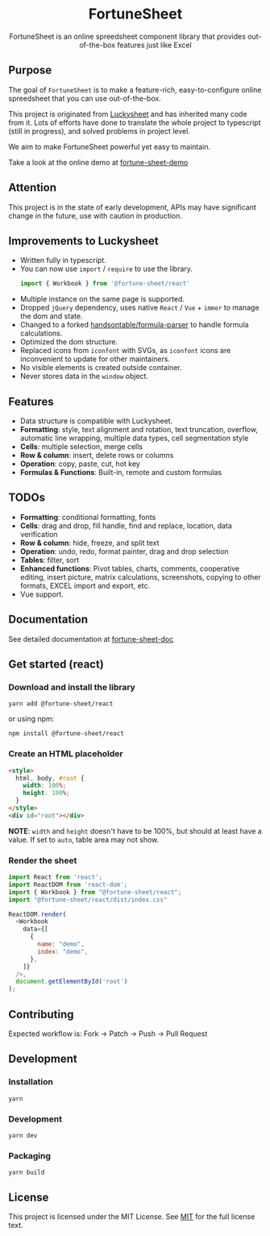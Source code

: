 
<h1 align="center">FortuneSheet</h1>
<p align="center">FortuneSheet is an online spreedsheet component library that provides out-of-the-box features just like Excel</p>

## Purpose

The goal of `FortuneSheet` is to make a feature-rich, easy-to-configure online spreedsheet that you can use out-of-the-box.

This project is originated from [Luckysheet](https://github.com/mengshukeji/Luckysheet) and has inherited many code from it. Lots of efforts have done to translate the whole project to typescript (still in progress), and solved problems in project level.

We aim to make FortuneSheet powerful yet easy to maintain.

Take a look at the online demo at [fortune-sheet-demo](https://ruilisi.github.io/fortune-sheet-demo/)

## Attention
This project is in the state of early development, APIs may have significant change in the future, use with caution in production.

## Improvements to Luckysheet

- Written fully in typescript.
- You can now use `import` / `require` to use the library.
  ```js
  import { Workbook } from '@fortune-sheet/react'
  ```
- Multiple instance on the same page is supported.
- Dropped `jQuery` dependency, uses native `React` / `Vue` + `immer` to manage the dom and state.
- Changed to a forked [handsontable/formula-parser](https://github.com/handsontable/formula-parser) to handle formula calculations.
- Optimized the dom structure.
- Replaced icons from `iconfont` with SVGs, as `iconfont` icons are inconvenient to update for other maintainers.
- No visible elements is created outside container.
- Never stores data in the `window` object.

## Features

- Data structure is compatible with Luckysheet.
- **Formatting**: style, text alignment and rotation, text truncation, overflow, automatic line wrapping, multiple data types, cell segmentation style
- **Cells**: multiple selection, merge cells
- **Row & column**: insert, delete rows or columns
- **Operation**: copy, paste, cut, hot key
- **Formulas & Functions**: Built-in, remote and custom formulas

## TODOs
- **Formatting**: conditional formatting, fonts
- **Cells**: drag and drop, fill handle, find and replace, location, data verification
- **Row & column**: hide, freeze, and split text
- **Operation**: undo, redo, format painter, drag and drop selection
- **Tables**: filter, sort
- **Enhanced functions**: Pivot tables, charts, comments, cooperative editing, insert picture, matrix calculations, screenshots, copying to other formats, EXCEL import and export, etc.
- Vue support.


## Documentation

See detailed documentation at [fortune-sheet-doc](https://ruilisi.github.io/fortune-sheet-doc/)

## Get started (react)

### Download and install the library
```
yarn add @fortune-sheet/react
```
or using npm:
```
npm install @fortune-sheet/react
```

### Create an HTML placeholder
```html
<style>
  html, body, #root {
    width: 100%;
    height: 100%;
  }
</style>
<div id="root"></div>
```

**NOTE**: `width` and `height` doesn't have to be 100%, but should at least have a value. If set to `auto`, table area may not show.

### Render the sheet

```js
import React from 'react';
import ReactDOM from 'react-dom';
import { Workbook } from "@fortune-sheet/react";
import "@fortune-sheet/react/dist/index.css"

ReactDOM.render(
  <Workbook
    data={[
      {
        name: "demo",
        index: "demo",
      },
    ]}
  />,
  document.getElementById('root')
);
```
## Contributing
Expected workflow is: Fork -> Patch -> Push -> Pull Request


## Development
### Installation
```
yarn
```

### Development
```
yarn dev
```

### Packaging
```
yarn build
```

## License
This project is licensed under the MIT License. See [MIT](http://opensource.org/licenses/MIT) for the full license text.
